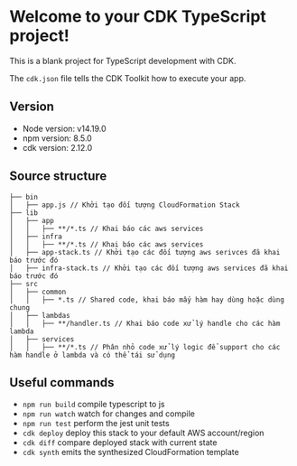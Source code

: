 # Welcome to your CDK TypeScript project!

This is a blank project for TypeScript development with CDK.

The `cdk.json` file tells the CDK Toolkit how to execute your app.

## Version
- Node version: v14.19.0
- npm version: 8.5.0
- cdk version: 2.12.0

## Source structure

```
├── bin
│   ├── app.js // Khởi tạo đối tượng CloudFormation Stack
├── lib
│   ├── app
│   │   ├── **/*.ts // Khai báo các aws services
│   ├── infra
│   │   ├── **/*.ts // Khai báo các aws services
│   ├── app-stack.ts // Khởi tạo các đối tượng aws serivces đã khai báo trước đó
│   ├── infra-stack.ts // Khởi tạo các đối tượng aws services đã khai báo trước đó
├── src
│   ├── common
│   │   ├── *.ts // Shared code, khai báo mấy hàm hay dùng hoặc dùng chung
│   ├── lambdas
│   │   ├── **/handler.ts // Khai báo code xử lý handle cho các hàm lambda
│   ├── services
│   │   ├── **/*.ts // Phân nhỏ code xử lý logic để support cho các hàm handle ở lambda và có thể tái sử dụng
```

## Useful commands

 * `npm run build`   compile typescript to js
 * `npm run watch`   watch for changes and compile
 * `npm run test`    perform the jest unit tests
 * `cdk deploy`      deploy this stack to your default AWS account/region
 * `cdk diff`        compare deployed stack with current state
 * `cdk synth`       emits the synthesized CloudFormation template

